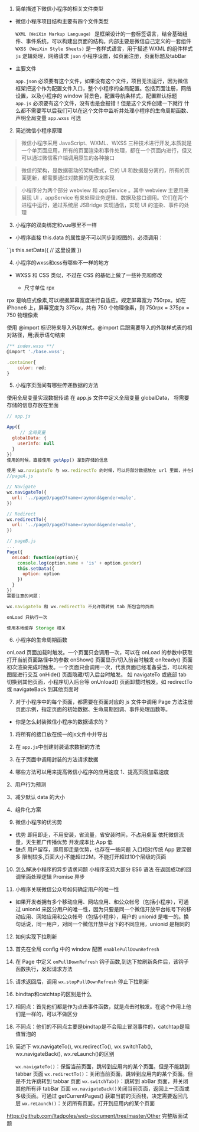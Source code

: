 1. 简单描述下微信小程序的相关文件类型

- 微信小程序项目结构主要有四个文件类型

  `WXML（WeiXin Markup Language）` 
    是框架设计的一套标签语言，结合基础组件、事件系统，可以构建出页面的结构。内部主要是微信自己定义的一套组件
  `WXSS (WeiXin Style Sheets)` 
    是一套样式语言，用于描述 WXML 的组件样式
   `js`   逻辑处理，网络请求
   `json` 小程序设置，如页面注册，页面标题及tabBar
- 主要文件

    `app.json`
     必须要有这个文件，如果没有这个文件，项目无法运行，因为微信框架把这个作为配置文件入口，整个小程序的全局配置。包括页面注册，网络设置，以及小程序的 window 背景色，配置导航条样式，配置默认标题
    `app.js` 必须要有这个文件，没有也是会报错！但是这个文件创建一下就行 什么都不需要写以后我们可以在这个文件中监听并处理小程序的生命周期函数、声明全局变量
    `app.wxss` 可选

2. 简述微信小程序原理

> 微信小程序采用 JavaScript、WXML、WXSS 三种技术进行开发,本质就是一个单页面应用，所有的页面渲染和事件处理，都在一个页面内进行，但又可以通过微信客户端调用原生的各种接口

> 微信的架构，是数据驱动的架构模式，它的 UI 和数据是分离的，所有的页面更新，都需要通过对数据的更改来实现

>小程序分为两个部分 webview 和 appService 。其中 webview 主要用来展现 UI ，appService 有来处理业务逻辑、数据及接口调用。它们在两个进程中运行，通过系统层 JSBridge 实现通信，实现 UI 的渲染、事件的处理

3. 小程序的双向绑定和vue哪里不一样

 - 小程序直接 this.data 的属性是不可以同步到视图的，必须调用：

``js
this.setData({
    // 这里设置
})


4. 小程序的wxss和css有哪些不一样的地方

 - WXSS 和 CSS 类似，不过在 CSS 的基础上做了一些补充和修改

    - 尺寸单位 rpx

rpx 是响应式像素,可以根据屏幕宽度进行自适应。规定屏幕宽为 750rpx。如在 iPhone6 上，屏幕宽度为 375px，共有 750 个物理像素，则 750rpx = 375px = 750 物理像素

使用 @import 标识符来导入外联样式。@import 后跟需要导入的外联样式表的相对路径，用;表示语句结束

```js
/** index.wxss **/
@import './base.wxss';

.container{
    color: red;
}
```
5. 小程序页面间有哪些传递数据的方法

使用全局变量实现数据传递
在 app.js 文件中定义全局变量 globalData， 将需要存储的信息存放在里面
```js
// app.js

App({
     // 全局变量
  globalData: {
    userInfo: null
  }
})
使用的时候，直接使用 getApp() 拿到存储的信息

使用 wx.navigateTo 与 wx.redirectTo 的时候，可以将部分数据放在 url 里面，并在新页面 onLoad 的时候初始化
//pageA.js

// Navigate
wx.navigateTo({
  url: '../pageD/pageD?name=raymond&gender=male',
})

// Redirect
wx.redirectTo({
  url: '../pageD/pageD?name=raymond&gender=male',
})

// pageB.js
...
Page({
  onLoad: function(option){
    console.log(option.name + 'is' + option.gender)
    this.setData({
      option: option
    })
  }
})
需要注意的问题：

wx.navigateTo 和 wx.redirectTo 不允许跳转到 tab 所包含的页面

onLoad 只执行一次

使用本地缓存 Storage 相关
```
6. 小程序的生命周期函数

onLoad 页面加载时触发。一个页面只会调用一次，可以在 onLoad 的参数中获取打开当前页面路径中的参数
onShow() 页面显示/切入前台时触发
onReady() 页面初次渲染完成时触发。一个页面只会调用一次，代表页面已经准备妥当，可以和视图层进行交互
onHide() 页面隐藏/切入后台时触发。 如 navigateTo 或底部 tab 切换到其他页面，小程序切入后台等
onUnload() 页面卸载时触发。如 redirectTo 或 navigateBack 到其他页面时


7. 对于小程序中的每个页面，都需要在页面对应的 js 文件中调用 Page 方法注册页面示例，指定页面的初始数据、生命周期回调、事件处理函数等。

- 你是怎么封装微信小程序的数据请求的？
1. 将所有的接口放在统一的js文件中并导出
2. 在 `app.js`中创建封装请求数据的方法
3. 在子页面中调用封装的方法请求数据

8. 哪些方法可以用来提高微信小程序的应用速度
1、提高页面加载速度

2、用户行为预测

3、减少默认 data 的大小

4、组件化方案

9. 微信小程序的优劣势

 - 优势
    即用即走，不用安装，省流量，省安装时间，不占用桌面
    依托微信流量，天生推广传播优势
    开发成本比 App 低
- 缺点
    用户留存，即用即走是优势，也存在一些问题
    入口相对传统 App 要深很多
    限制较多,页面大小不能超过2M。不能打开超过10个层级的页面

10. 怎么解决小程序的异步请求问题
    小程序支持大部分 ES6 语法
    在返回成功的回调里面处理逻辑
    Promise 异步

11. 小程序关联微信公众号如何确定用户的唯一性

- 如果开发者拥有多个移动应用、网站应用、和公众帐号（包括小程序），可通过 unionid 来区分用户的唯一性，因为只要是同一个微信开放平台帐号下的移动应用、网站应用和公众帐号（包括小程序），用户的 unionid 是唯一的。换句话说，同一用户，对同一个微信开放平台下的不同应用，unionid 是相同的

12. 如何实现下拉刷新

1. 首先在全局 config 中的 window 配置 `enablePullDownRefresh`
2. 在 Page 中定义 `onPullDownRefresh` 钩子函数,到达下拉刷新条件后，该钩子函数执行，发起请求方法
3. 请求返回后，调用 `wx.stopPullDownRefresh` 停止下拉刷新

13. bindtap和catchtap的区别是什么

1. 相同点：首先他们都是作为点击事件函数，就是点击时触发。在这个作用上他们是一样的，可以不做区分

2. 不同点：他们的不同点主要是bindtap是不会阻止冒泡事件的，catchtap是阻值冒泡的

14. 简述下 wx.navigateTo(), wx.redirectTo(), wx.switchTab(), wx.navigateBack(), wx.reLaunch()的区别

    `wx.navigateTo()`：保留当前页面，跳转到应用内的某个页面。但是不能跳到 tabbar 页面
    `wx.redirectTo()`：关闭当前页面，跳转到应用内的某个页面。但是不允许跳转到 tabbar 页面
    `wx.switchTab()`：跳转到 abBar 页面，并关闭其他所有非 tabBar 页面
    `wx.navigateBack()`关闭当前页面，返回上一页面或多级页面。可通过 getCurrentPages() 获取当前的页面栈，决定需要返回几层
    `wx.reLaunch()`：关闭所有页面，打开到应用内的某个页面

https://github.com/ltadpoles/web-document/tree/master/Other 完整版面试题
